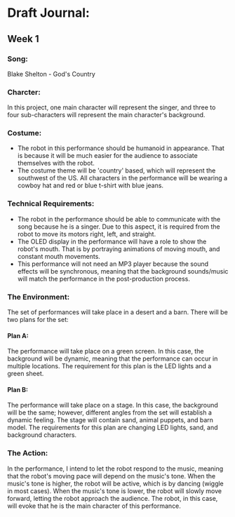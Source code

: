 # Draft Journal:

## Week 1

### Song:

Blake Shelton - God's Country

### Charcter:

In this project, one main character will represent the singer, and three to four sub-characters will represent the main character's background. 

### Costume: 

- The robot in this performance should be humanoid in appearance. That is because it will be much easier for the audience to associate themselves with the robot.
- The costume theme will be 'country' based, which will represent the southwest of the US. All characters in the performance will be wearing a cowboy hat and red or blue t-shirt with blue jeans.

### Technical Requirements:

- The robot in the performance should be able to communicate with the song because he is a singer. Due to this aspect, it is required from the robot to move its motors right, left, and straight. 
- The OLED display in the performance will have a role to show the robot's mouth. That is by portraying animations of moving mouth, and constant mouth movements.
- This performance will not need an MP3 player because the sound effects will be synchronous, meaning that the background sounds/music will match the performance in the post-production process.

### The Environment:

The set of performances will take place in a desert and a barn.
There will be two plans for the set:

#### Plan A:

The performance will take place on a green screen. In this case, the background will be dynamic, meaning that the performance can occur in multiple locations. 
The requirement for this plan is the LED lights and a green sheet.

#### Plan B:

The performance will take place on a stage. In this case, the background will be the same; however, different angles from the set will establish a dynamic feeling. The stage will contain sand, animal puppets, and barn model.
The requirements for this plan are changing LED lights, sand, and background characters.

### The Action:

In the performance, I intend to let the robot respond to the music, meaning that the robot's moving pace will depend on the music's tone.
When the music's tone is higher, the robot will be active, which is by dancing (wiggle in most cases).
When the music's tone is lower, the robot will slowly move forward, letting the robot approach the audience. The robot, in this case, will evoke that he is the main character of this performance.
